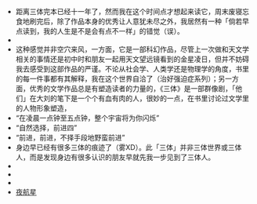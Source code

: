 - 距离三体完本已经十一年了，然而我在这个时间点才想起来读它，周末废寝忘食地刷完后，除了作品本身的优秀让人意犹未尽之外，我居然有一种「倘若早点读到，我的人生是不是会有点不一样」的错觉（误）。
-
- 这种感觉并非空穴来风，一方面，它是一部科幻作品，尽管上一次做和天文学相关的事情还是初中时和朋友一起用天文望远镜看到的金星凌日，但并不妨碍我去感受到这部作品的严谨。不论从社会学、人类学还是物理学的角度，书里的每一件事都有其解释，我在这个世界自洽了（治好强迫症系列）；另一方面，优秀的文学作品总是有塑造读者的力量的，《三体》是一部群像剧，「他们」在大刘的笔下是一个个有血有肉的人，很妙的一点，在书里讨论过文学里的人物形象塑造，
- “在凌晨一点钟至五点钟，整个宇宙将为你闪烁”
- “自然选择，前进四”
- “前进，前进，不择手段地野蛮前进”
- 身边早已经有很多三体的痕迹了（雾XD）。此「三体」并非三体世界或三体人，而是发现身边有很多认识的朋友早就先我一步见到了三体人。
-
-
-
- [夜航星](https://music.163.com/song?id=1416598057&userid=106483486)
